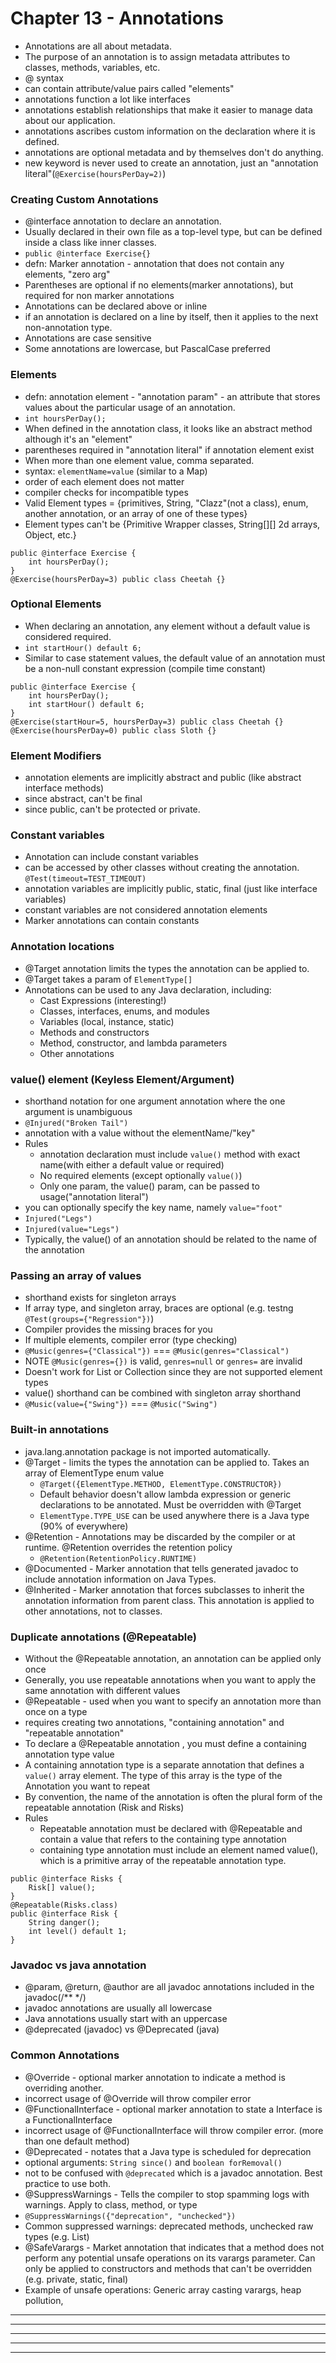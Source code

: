 # Chapter 13 - Annotations
- Annotations are all about metadata.
- The purpose of an annotation is to assign metadata attributes to classes, methods, variables, etc.
- @ syntax
- can contain attribute/value pairs called "elements"
- annotations function a lot like interfaces
- annotations establish relationships that make it easier to manage data about our application.
- annotations ascribes custom information on the declaration where it is defined.
- annotations are optional metadata and by themselves don't do anything.
- new keyword is never used to create an annotation, just an "annotation literal"(`@Exercise(hoursPerDay=2)`)

### Creating Custom Annotations
- @interface annotation to declare an annotation.
- Usually declared in their own file as a top-level type, but can be defined inside a class like inner classes.
- `public @interface Exercise{}`
- defn: Marker annotation - annotation that does not contain any elements, "zero arg"
- Parentheses are optional if no elements(marker annotations), but required for non marker annotations
- Annotations can be declared above or inline
- if an annotation is declared on a line by itself, then it applies to the next non-annotation type.
- Annotations are case sensitive
- Some annotations are lowercase, but PascalCase preferred

### Elements
- defn: annotation element - "annotation param" - an attribute that stores values about the particular usage of an annotation.
- `int hoursPerDay();`
- When defined in the annotation class, it looks like an abstract method although it's an "element"
- parentheses required in "annotation literal" if annotation element exist
- When more than one element value, comma separated.
- syntax: `elementName=value` (similar to a Map)
- order of each element does not matter
- compiler checks for incompatible types
- Valid Element types = {primitives, String, "Clazz"(not a class), enum, another annotation, or an array of one of these types}
- Element types can't be {Primitive Wrapper classes, String[][] 2d arrays, Object, etc.}
```
public @interface Exercise {
    int hoursPerDay();
}
@Exercise(hoursPerDay=3) public class Cheetah {}
```

### Optional Elements
- When declaring an annotation, any element without a default value is considered required.
- `int startHour() default 6;`
- Similar to case statement values, the default value of an annotation must be a non-null constant expression (compile time constant)
```
public @interface Exercise {
    int hoursPerDay();
    int startHour() default 6;
}
@Exercise(startHour=5, hoursPerDay=3) public class Cheetah {}
@Exercise(hoursPerDay=0) public class Sloth {}
```

### Element Modifiers
- annotation elements are implicitly abstract and public (like abstract interface methods)
- since abstract, can't be final
- since public, can't be protected or private.

### Constant variables
- Annotation can include constant variables
- can be accessed by other classes without creating the annotation. `@Test(timeout=TEST_TIMEOUT)`
- annotation variables are implicitly public, static, final (just like interface variables)
- constant variables are not considered annotation elements 
- Marker annotations can contain constants

### Annotation locations
- @Target annotation limits the types the annotation can be applied to.
- @Target takes a param of `ElementType[]`
- Annotations can be used to any Java declaration, including:
    * Cast Expressions (interesting!)
    * Classes, interfaces, enums, and modules
    * Variables (local, instance, static)
    * Methods and constructors
    * Method, constructor, and lambda parameters
    * Other annotations

### value() element (Keyless Element/Argument)
- shorthand notation for one argument annotation where the one argument is unambiguous
- `@Injured("Broken Tail")`
- annotation with a value without the elementName/"key"
- Rules
    * annotation declaration must include `value()` method with exact name(with either a default value or required)
    * No required elements (except optionally `value()`)
    * Only one param, the value() param, can be passed to usage("annotation literal")
- you can optionally specify the key name, namely `value="foot"`
- `Injured("Legs")`
- `Injured(value="Legs")`
- Typically, the value() of an annotation should be related to the name of the annotation

### Passing an array of values
- shorthand exists for singleton arrays
- If array type, and singleton array, braces are optional (e.g. testng `@Test(groups={"Regression"})`)
- Compiler provides the missing braces for you
- If multiple elements, compiler error (type checking)
- `@Music(genres={"Classical"})` === `@Music(genres="Classical")`
- NOTE `@Music(genres={})` is valid, `genres=null` or `genres=` are invalid
- Doesn't work for List or Collection since they are not supported element types
- value() shorthand can be combined with singleton array shorthand
- `@Music(value={"Swing"})` === `@Music("Swing")`

### Built-in annotations
- java.lang.annotation package is not imported automatically.
- @Target - limits the types the annotation can be applied to. Takes an array of ElementType enum value
    * `@Target({ElementType.METHOD, ElementType.CONSTRUCTOR})`
    * Default behavior doesn't allow lambda expression or generic declarations to be annotated. Must be overridden with @Target
    * `ElementType.TYPE_USE` can be used anywhere there is a Java type (90% of everywhere)
- @Retention - Annotations may be discarded by the compiler or at runtime. @Retention overrides the retention policy
    * `@Retention(RetentionPolicy.RUNTIME)`
- @Documented - Marker annotation that tells generated javadoc to include annotation information on Java Types.
- @Inherited - Marker annotation that forces subclasses to inherit the annotation information from parent class. This annotation is applied to other annotations, not to classes. 

### Duplicate annotations (@Repeatable)
- Without the @Repeatable annotation, an annotation can be applied only once
- Generally, you use repeatable annotations when you want to apply the same annotation with different values
- @Repeatable - used when you want to specify an annotation more than once on a type
- requires creating two annotations, "containing annotation" and "repeatable annotation"
- To declare a @Repeatable annotation , you must define a containing annotation type value
- A containing annotation type is a separate annotation that defines a `value()` array element. The type of this array is the type of the Annotation you want to repeat
- By convention, the name of the annotation is often the plural form of the repeatable annotation (Risk and Risks)
- Rules
    * Repeatable annotation must be declared with @Repeatable and contain a value that refers to the containing type annotation
    * containing type annotation must include an element named value(), which is a primitive array of the repeatable annotation type.

```
public @interface Risks {
    Risk[] value();
}
@Repeatable(Risks.class)
public @interface Risk {
    String danger();
    int level() default 1;
}
```

### Javadoc vs java annotation
- @param, @return, @author are all javadoc annotations included in the javadoc(/** */)
- javadoc annotations are usually all lowercase
- Java annotations usually start with an uppercase
- @deprecated (javadoc) vs @Deprecated (java)

### Common Annotations
- @Override - optional marker annotation to indicate a method is overriding another. 
- incorrect usage of @Override will throw compiler error
- @FunctionalInterface - optional marker annotation to state a Interface is a FunctionalInterface
- incorrect usage of @FunctionalInterface will throw compiler error. (more than one default method)
- @Deprecated - notates that a Java type is scheduled for deprecation
- optional arguments: `String since()` and `boolean forRemoval()`
- not to be confused with `@deprecated` which is a javadoc annotation. Best practice to use both.
- @SuppressWarnings - Tells the compiler to stop spamming logs with warnings. Apply to class, method, or type
- `@SuppressWarnings({"deprecation", "unchecked"})`
- Common suppressed warnings: deprecated methods, unchecked raw types (e.g. List)
- @SafeVarargs - Market annotation that indicates that a method does not perform any potential unsafe operations on its varargs parameter. Can only be applied to constructors and methods that can't be overridden (e.g. private, static, final)
- Example of unsafe operations: Generic array casting varargs, heap pollution, 








---------------------------------------------------------------------------------------------------
---------------------------------------------------------------------------------------------------
---------------------------------------------------------------------------------------------------
---------------------------------------------------------------------------------------------------
---------------------------------------------------------------------------------------------------
